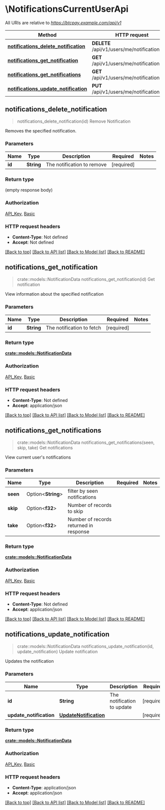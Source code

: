 # \NotificationsCurrentUserApi

All URIs are relative to *https://btcpay.example.com/api/v1*

Method | HTTP request | Description
------------- | ------------- | -------------
[**notifications_delete_notification**](NotificationsCurrentUserApi.md#notifications_delete_notification) | **DELETE** /api/v1/users/me/notifications/{id} | Remove Notification
[**notifications_get_notification**](NotificationsCurrentUserApi.md#notifications_get_notification) | **GET** /api/v1/users/me/notifications/{id} | Get notification
[**notifications_get_notifications**](NotificationsCurrentUserApi.md#notifications_get_notifications) | **GET** /api/v1/users/me/notifications | Get notifications
[**notifications_update_notification**](NotificationsCurrentUserApi.md#notifications_update_notification) | **PUT** /api/v1/users/me/notifications/{id} | Update notification



## notifications_delete_notification

> notifications_delete_notification(id)
Remove Notification

Removes the specified notification.

### Parameters


Name | Type | Description  | Required | Notes
------------- | ------------- | ------------- | ------------- | -------------
**id** | **String** | The notification to remove | [required] |

### Return type

 (empty response body)

### Authorization

[API_Key](../README.md#API_Key), [Basic](../README.md#Basic)

### HTTP request headers

- **Content-Type**: Not defined
- **Accept**: Not defined

[[Back to top]](#) [[Back to API list]](../README.md#documentation-for-api-endpoints) [[Back to Model list]](../README.md#documentation-for-models) [[Back to README]](../README.md)


## notifications_get_notification

> crate::models::NotificationData notifications_get_notification(id)
Get notification

View information about the specified notification

### Parameters


Name | Type | Description  | Required | Notes
------------- | ------------- | ------------- | ------------- | -------------
**id** | **String** | The notification to fetch | [required] |

### Return type

[**crate::models::NotificationData**](NotificationData.md)

### Authorization

[API_Key](../README.md#API_Key), [Basic](../README.md#Basic)

### HTTP request headers

- **Content-Type**: Not defined
- **Accept**: application/json

[[Back to top]](#) [[Back to API list]](../README.md#documentation-for-api-endpoints) [[Back to Model list]](../README.md#documentation-for-models) [[Back to README]](../README.md)


## notifications_get_notifications

> crate::models::NotificationData notifications_get_notifications(seen, skip, take)
Get notifications

View current user's notifications

### Parameters


Name | Type | Description  | Required | Notes
------------- | ------------- | ------------- | ------------- | -------------
**seen** | Option<**String**> | filter by seen notifications |  |
**skip** | Option<**f32**> | Number of records to skip |  |
**take** | Option<**f32**> | Number of records returned in response |  |

### Return type

[**crate::models::NotificationData**](NotificationData.md)

### Authorization

[API_Key](../README.md#API_Key), [Basic](../README.md#Basic)

### HTTP request headers

- **Content-Type**: Not defined
- **Accept**: application/json

[[Back to top]](#) [[Back to API list]](../README.md#documentation-for-api-endpoints) [[Back to Model list]](../README.md#documentation-for-models) [[Back to README]](../README.md)


## notifications_update_notification

> crate::models::NotificationData notifications_update_notification(id, update_notification)
Update notification

Updates the notification

### Parameters


Name | Type | Description  | Required | Notes
------------- | ------------- | ------------- | ------------- | -------------
**id** | **String** | The notification to update | [required] |
**update_notification** | [**UpdateNotification**](UpdateNotification.md) |  | [required] |

### Return type

[**crate::models::NotificationData**](NotificationData.md)

### Authorization

[API_Key](../README.md#API_Key), [Basic](../README.md#Basic)

### HTTP request headers

- **Content-Type**: application/json
- **Accept**: application/json

[[Back to top]](#) [[Back to API list]](../README.md#documentation-for-api-endpoints) [[Back to Model list]](../README.md#documentation-for-models) [[Back to README]](../README.md)

